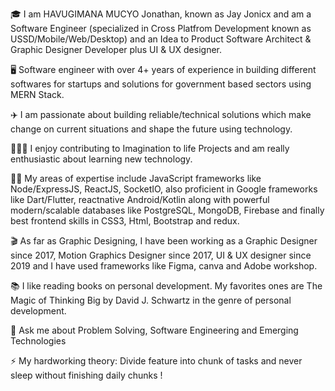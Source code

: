 🎓 I am HAVUGIMANA MUCYO Jonathan, known as Jay Jonicx and am a Software Engineer (specialized in Cross Platfrom Development known as USSD/Mobile/Web/Desktop) and an Idea to Product Software Architect & Graphic Designer Developer plus UI & UX designer.

🖥 Software engineer with over 4+ years of experience in building different softwares for startups and solutions for government based sectors using MERN Stack.

✈️ I am passionate about building reliable/technical solutions which make change on current situations and shape the future using technology.

👨🏾‍💻 I enjoy contributing to Imagination to life Projects and am really enthusiastic about learning new technology.

💪🏾 My areas of expertise include JavaScript frameworks like Node/ExpressJS, ReactJS, SocketIO, also proficient in Google frameworks like Dart/Flutter, reactnative Android/Kotlin  along with powerful modern/scalable databases like PostgreSQL, MongoDB, Firebase and finally best frontend skills in CSS3, Html, Bootstrap and redux. 

🎬 As far as Graphic Designing, I have been working as a Graphic Designer since 2017, Motion Graphics Designer since 2017, UI & UX designer since 2019 and I have used frameworks like Figma, canva and Adobe workshop.

📚 I like reading books on personal development. My favorites ones are The Magic of Thinking Big by David J. Schwartz in the genre of personal development.

💬 Ask me about Problem Solving, Software Engineering and Emerging Technologies

⚡ My hardworking theory: Divide feature into chunk of tasks and never sleep without finishing daily chunks !
